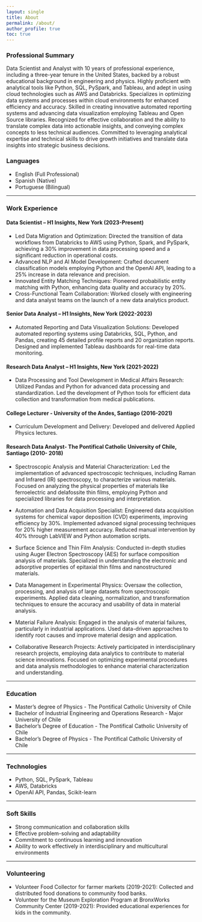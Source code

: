 ```yaml
---
layout: single
title: About
permalink: /about/
author_profile: true
toc: true
---
```

### Professional Summary
Data Scientist and Analyst with 10 years of professional experience, including a three-year tenure in the United States, backed by a robust educational background in engineering and physics. Highly proficient with analytical tools like Python, SQL, PySpark, and Tableau, and adept in using cloud technologies such as AWS and Databricks. Specializes in optimizing data systems and processes within cloud environments for enhanced efficiency and accuracy. Skilled in creating innovative automated reporting systems and advancing data visualization employing Tableau and Open Source libraries. Recognized for effective collaboration and the ability to translate complex data into actionable insights, and conveying complex concepts to less technical audiences. Committed to leveraging analytical expertise and technical skills to drive growth initiatives and translate data insights into strategic business decisions.

### Languages
- English (Full Professional)
- Spanish (Native)
- Portuguese (Bilingual)

---

### Work Experience
#### Data Scientist – H1 Insights, New York (2023-Present)
- Led Data Migration and Optimization: Directed the transition of data workflows from Databricks to AWS using Python, Spark, and PySpark, achieving a 30% improvement in data processing speed and a significant reduction in operational costs.
- Advanced NLP and AI Model Development: Crafted document classification models employing Python and the OpenAI API, leading to a 25% increase in data relevance and precision.
- Innovated Entity Matching Techniques: Pioneered probabilistic entity matching with Python, enhancing data quality and accuracy by 20%.
- Cross-Functional Team Collaboration: Worked closely with engineering and data analyst teams on the launch of a new data analytics product.

#### Senior Data Analyst – H1 Insights, New York (2022-2023)
- Automated Reporting and Data Visualization Solutions: Developed automated reporting systems using Databricks, SQL, Python, and Pandas, creating 45 detailed profile reports and 20 organization reports. Designed and implemented Tableau dashboards for real-time data monitoring.

#### Research Data Analyst – H1 Insights, New York (2021-2022)
- Data Processing and Tool Development in Medical Affairs Research: Utilized Pandas and Python for advanced data processing and standardization. Led the development of Python tools for efficient data collection and transformation from medical publications.

#### College Lecturer - University of the Andes, Santiago (2016-2021)
- Curriculum Development and Delivery: Developed and delivered Applied Physics lectures.

#### Research Data Analyst- The Pontifical Catholic University of Chile, Santiago (2010- 2018)
- Spectroscopic Analysis and Material Characterization: Led the implementation of advanced spectroscopic techniques, including Raman and Infrared (IR) spectroscopy, to characterize various materials. Focused on analyzing the physical properties of materials like ferroelectric and delafossite thin films, employing Python and specialized libraries for data processing and interpretation.

- Automation and Data Acquisition Specialist: Engineered data acquisition systems for chemical vapor deposition (CVD) experiments, improving efficiency by 30%. Implemented advanced signal processing techniques for 20% higher measurement accuracy. Reduced manual intervention by 40% through LabVIEW and Python automation scripts.

- Surface Science and Thin Film Analysis: Conducted in-depth studies using Auger Electron Spectroscopy (AES) for surface composition analysis of materials. Specialized in understanding the electronic and adsorptive properties of epitaxial thin films and nanostructured materials.

- Data Management in Experimental Physics: Oversaw the collection, processing, and analysis of large datasets from spectroscopic experiments. Applied data cleaning, normalization, and transformation techniques to ensure the accuracy and usability of data in material analysis.

- Material Failure Analysis: Engaged in the analysis of material failures, particularly in industrial applications. Used data-driven approaches to identify root causes and improve material design and application.

- Collaborative Research Projects: Actively participated in interdisciplinary research projects, employing data analytics to contribute to material science innovations. Focused on optimizing experimental procedures and data analysis methodologies to enhance material characterization and understanding.

---

### Education
- Master’s degree of Physics - The Pontifical Catholic University of Chile
- Bachelor of Industrial Engineering and Operations Research - Major University of Chile
- Bachelor’s Degree of Education - The Pontifical Catholic University of Chile
- Bachelor’s Degree of Physics - The Pontifical Catholic University of Chile

---

### Technologies
- Python, SQL, PySpark, Tableau
- AWS, Databricks
- OpenAI API, Pandas, Scikit-learn

---

### Soft Skills
- Strong communication and collaboration skills
- Effective problem-solving and adaptability
- Commitment to continuous learning and innovation
- Ability to work effectively in interdisciplinary and multicultural environments

---

### Volunteering
- Volunteer Food Collector for farmer markets (2019-2021): Collected and distributed food donations to community food banks.
- Volunteer for the Museum Exploration Program at BronxWorks Community Center (2019-2021): Provided educational experiences for kids in the community.

